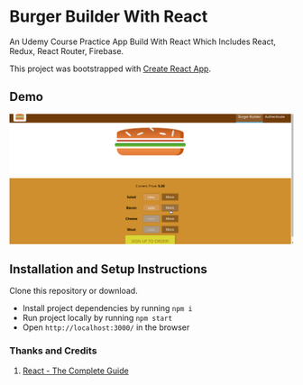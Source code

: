 # Burger Builder With React

An Udemy Course Practice App Build With React Which Includes React, Redux, React Router, Firebase.

This project was bootstrapped with [Create React App](https://github.com/facebook/create-react-app).

## Demo
![Demo](demo.gif)

## Installation and Setup Instructions

Clone this repository or download.

-   Install project dependencies by running `npm i`
-   Run project locally by running `npm start`
-   Open `http://localhost:3000/` in the browser

### Thanks and Credits

1. [React - The Complete Guide](https://www.udemy.com/course/react-the-complete-guide-incl-redux/)
